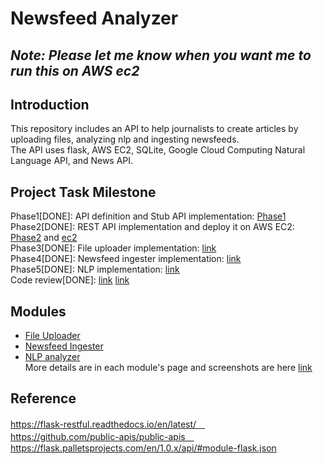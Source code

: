 # Newsfeed Analyzer
## *Note: Please let me know when you want me to run this on AWS ec2* 
## Introduction 
This repository includes an API to help journalists to create articles by uploading files, analyzing nlp and ingesting newsfeeds. <br/>
The API uses flask, AWS EC2, SQLite, Google Cloud Computing Natural Language API, and News API. 

## Project Task Milestone
Phase1[DONE]: API definition and Stub API implementation: [Phase1](https://github.com/BUEC500C1/news-analyzer-YukoIshikawa/tree/master/Phase1_StubAPI)<br>
Phase2[DONE]: REST API implementation and deploy it on AWS EC2: [Phase2](https://github.com/BUEC500C1/news-analyzer-YukoIshikawa/tree/master/Phase2_RestAPI) and [ec2](http://ec2-3-17-151-213.us-east-2.compute.amazonaws.com:443/)<br>
Phase3[DONE]: File uploader implementation: [link](https://github.com/BUEC500C1/news-analyzer-YukoIshikawa/tree/master/News_Feed_Analyzer/file_uploader)<br>
Phase4[DONE]: Newsfeed ingester implementation: [link](https://github.com/BUEC500C1/news-analyzer-YukoIshikawa/tree/master/News_Feed_Analyzer/newsfeed_ingester) <br>
Phase5[DONE]: NLP implementation: [link](https://github.com/BUEC500C1/news-analyzer-YukoIshikawa/tree/master/News_Feed_Analyzer/nlp_analyzer) <br>
Code review[DONE]: [link](https://github.com/BUEC500C1/news-analyzer-dongfang98/issues/4) [link](https://github.com/BUEC500C1/news-analyzer-YukoIshikawa/issues)<br>

## Modules
- [File Uploader](https://github.com/BUEC500C1/news-analyzer-YukoIshikawa/tree/master/News_Feed_Analyzer/file_uploader)
- [Newsfeed Ingester](https://github.com/BUEC500C1/news-analyzer-YukoIshikawa/tree/master/News_Feed_Analyzer/newsfeed_ingester)
- [NLP analyzer](https://github.com/BUEC500C1/news-analyzer-YukoIshikawa/tree/master/News_Feed_Analyzer/nlp_analyzer) <br>
More details are in each module's page and screenshots are here [link](https://github.com/BUEC500C1/news-analyzer-YukoIshikawa/tree/master/screenshots)

##  Reference 
https://flask-restful.readthedocs.io/en/latest/　<br>
https://github.com/public-apis/public-apis　<br>
https://flask.palletsprojects.com/en/1.0.x/api/#module-flask.json <br>
